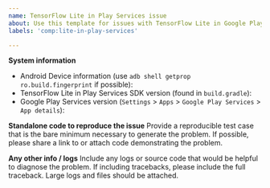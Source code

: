 ```yaml
---
name: TensorFlow Lite in Play Services issue
about: Use this template for issues with TensorFlow Lite in Google Play Services
labels: 'comp:lite-in-play-services'

---
```


**System information**
- Android Device information (use `adb shell getprop ro.build.fingerprint`
  if possible):
- TensorFlow Lite in Play Services SDK version (found in `build.gradle`):
- Google Play Services version
  (`Settings` > `Apps` > `Google Play Services` > `App details`):

**Standalone code to reproduce the issue**
Provide a reproducible test case that is the bare minimum necessary to generate
the problem. If possible, please share a link to or attach code demonstrating
the problem.

**Any other info / logs**
Include any logs or source code that would be helpful to diagnose the problem.
If including tracebacks, please include the full traceback. Large logs and files
should be attached.